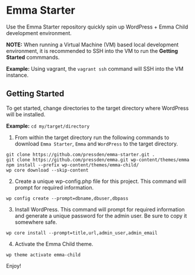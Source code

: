 Emma Starter
===

Use the Emma Starter repository quickly spin up WordPress + Emma Child development environment.

**NOTE:** When running a Virtual Machine (VM) based local development environment, it is
recommended to SSH into the VM to run the **Getting Started** commmands.

**Example:** Using vagrant, the `vagrant ssh` command will SSH into the VM instance.

Getting Started
---------------

To get started, change directories to the target directory where WordPress will be installed.

**Example:** `cd my/target/directory`

1. From within the target directory run the following commands to download `Emma Starter`,
`Emma` and `WordPress` to the target directory.

```
git clone https://github.com/pressden/emma-starter.git .
git clone https://github.com/pressden/emma.git wp-content/themes/emma
npm install --prefix wp-content/themes/emma-child/
wp core download --skip-content
```

2. Create a unique wp-config.php file for this project. This command will prompt for required
information.

```
wp config create --prompt=dbname,dbuser,dbpass
```

3. Install WordPress. This command will prompt for required information and generate a unique
password for the admin user. Be sure to copy it somewhere safe.

```
wp core install --prompt=title,url,admin_user,admin_email
```

4. Activate the Emma Child theme.

```
wp theme activate emma-child
```

Enjoy!
